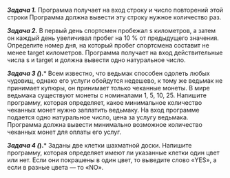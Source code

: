 ***Задача 1.***
Программа получает на вход строку и число повторений этой строки
Программа должна вывести эту строку нужное количество раз.

***Задача 2.***
В первый день спортсмен пробежал s километров, а затем он каждый день увеличивал пробег на 10 % от 
предыдущего значения. Определите номер дня, на который пробег спортсмена составит не менее target 
километров. Программа получает на вход действительные числа s и target и должна вывести одно 
натуральное число.

***Задача 3 (*).***
Всем известно, что ведьмак способен одолеть любых чудовищ, однако его услуги обойдутся недешево, 
к тому же ведьмак не принимает купюры, он принимает только чеканные монеты. 
В мире ведьмака существуют монеты с номиналами 1, 5, 10, 25.
Напишите программу, которая определяет, какое минимальное количество чеканных монет нужно заплатить ведьмаку.
На вход программе подается одно натуральное число, цена за услугу ведьмака.
Программа должна вывести минимально возможное количество чеканных монет для оплаты его услуг.

***Задача 4 (*).***
Заданы две клетки шахматной доски. Напишите программу, которая определяет имеют ли указанные клетки 
один цвет или нет. Если они покрашены в один цвет, то выведите слово «YES», а если в разные цвета 
— то «NO».

